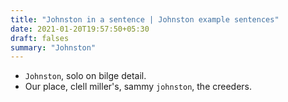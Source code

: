 ```yaml
---
title: "Johnston in a sentence | Johnston example sentences"
date: 2021-01-20T19:57:50+05:30
draft: falses
summary: "Johnston"
---
```

- `Johnston`, solo on bilge detail.
- Our place, clell miller's, sammy `johnston`, the creeders.
                 
